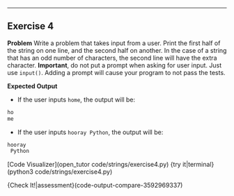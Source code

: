 ----------

## Exercise 4

**Problem**
Write a problem that takes input from a user. Print the first half of the string on one line, and the second half on another. In the case of a string that has an odd number of characters, the second line will have the extra character. **Important**, do not put a prompt when asking for user input. Just use `input()`. Adding a prompt will cause your program to not pass the tests.

**Expected Output**
* If the user inputs `home`, the output will be:
```python
ho
me
```
* If the user inputs `hooray Python`, the output will be:
```python
hooray
 Python
```

[Code Visualizer](open_tutor code/strings/exercise4.py)
{try it|terminal}(python3 code/strings/exercise4.py)

{Check It!|assessment}(code-output-compare-3592969337)
